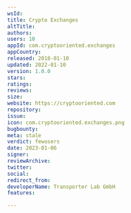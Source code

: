 ```yaml
---
wsId: 
title: Crypto Exchanges
altTitle: 
authors: 
users: 10
appId: com.cryptooriented.exchanges
appCountry: 
released: 2018-01-10
updated: 2022-01-10
version: 1.0.0
stars: 
ratings: 
reviews: 
size: 
website: https://cryptooriented.com
repository: 
issue: 
icon: com.cryptooriented.exchanges.png
bugbounty: 
meta: stale
verdict: fewusers
date: 2023-01-06
signer: 
reviewArchive: 
twitter: 
social: 
redirect_from: 
developerName: Transporter Lab GmbH
features: 

---
```



